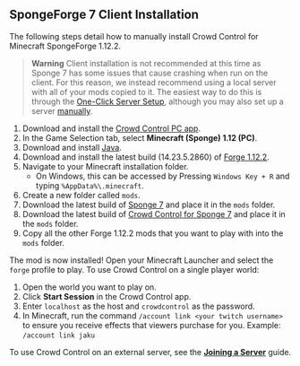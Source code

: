 ## SpongeForge 7 Client Installation

The following steps detail how to manually install Crowd Control for Minecraft SpongeForge 1.12.2.

> **Warning**
> Client installation is not recommended at this time as Sponge 7 has some issues that cause
> crashing when run on the client. For this reason, we instead recommend using a local server with
> all of your mods copied to it. The easiest way to do this is through the
> [One-Click Server Setup](sponge_7_one_click.md), although you may also set up a server
> [manually](sponge_7_manual_installation.md).

1. Download and install the [Crowd Control PC app](https://crowdcontrol.live/setup).
2. In the Game Selection tab, select **Minecraft (Sponge) 1.12 (PC)**.
3. Download and install [Java](https://adoptium.net/).
4. Download and install the latest build (14.23.5.2860)
   of [Forge 1.12.2](https://files.minecraftforge.net/net/minecraftforge/forge/index_1.12.2.html).
5. Navigate to your Minecraft installation folder.
    - On Windows, this can be accessed by Pressing `Windows Key + R` and typing
      `%AppData%\.minecraft`.
6. Create a new folder called `mods`.
7. Download the latest build of
   [Sponge 7](https://spongepowered.org/downloads/spongeforge?minecraft=1.12.2&offset=0)
   and place it in the `mods` folder.
8. Download the latest build of
   [Crowd Control for Sponge 7](https://github.com/qixils/minecraft-crowdcontrol/releases/latest)
   and place it in the `mods` folder.
9. Copy all the other Forge 1.12.2 mods that you want to play with into the `mods` folder.

The mod is now installed! Open your Minecraft Launcher and select the `forge` profile to play.
To use Crowd Control on a single player world:

1. Open the world you want to play on.
2. Click **Start Session** in the Crowd Control app.
3. Enter `localhost` as the host and `crowdcontrol` as the password.
4. In Minecraft, run the command `/account link <your twitch username>` to ensure you receive
   effects that viewers purchase for you. Example: `/account link jaku`

To use Crowd Control on an external server, see the
[**Joining a Server**](sponge_7_joining_a_server.md) guide.
